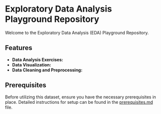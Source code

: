 # Exploratory Data Analysis Playground Repository

Welcome to the Exploratory Data Analysis (EDA) Playground Repository.

## Features

- **Data Analysis Exercises:**
- **Data Visualization:** 
- **Data Cleaning and Preprocessing:** 

## Prerequisites

Before utilizing this dataset, ensure you have the necessary prerequisites in place.
Detailed instructions for setup can be found in the [prerequisites.md](../docs/prerequisites.md) file.

[^3]:These prerequisites are essential to efficiently work with the data and leverage the project effectively.
